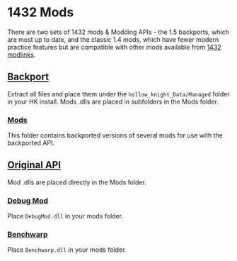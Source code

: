 # 1432 Mods

There are two sets of 1432 mods & Modding APIs - the 1.5 backports, which are most up to date, and the classic 1.4 mods, which have fewer modern practice features but are compatible with other mods available from [1432 modlinks](https://github.com/ricardosouzag/ModInstaller/blob/master/modlinks.xml).

## [Backport](./Backport/Modding%20API/API.zip)

Extract all files and place them under the `hollow_knight_Data/Managed` folder in your HK install. Mods .dlls are placed in subfolders in the Mods folder.

### [Mods](./Backport/Mods/)

This folder contains backported versions of several mods for use with the backported API.

## [Original API](./Legacy/Modding%20API/Assembly-CSharp.dll)

Mod .dlls are placed directly in the Mods folder.

### [Debug Mod](https://github.com/TheMulhima/HollowKnight.DebugMod/releases/download/v1.4.10.1/DebugMod-1.4.zip)

Place `DebugMod.dll` in your mods folder.

### [Benchwarp](https://github.com/homothetyhk/HollowKnight.BenchwarpMod/releases/download/v2.4.1/Benchwarp.zip)

Place `Benchwarp.dll` in your mods folder.
